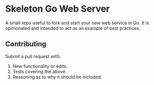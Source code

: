 # Skeleton Go Web Server

A small repo useful to fork and start your new web service in Go.
It is opinionated and intended to act as an example of best practices.

## Contributing
Submit a pull request with:
1. New functionality or edits.
2. Tests covering the above.
3. Reasoning as to why it should be included.
